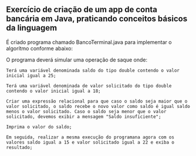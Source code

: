 ## Exercício de criação de um app de conta bancária em Java, praticando conceitos básicos da linguagem

É criado programa chamado BancoTerminal.java para implementar o algorítmo conforme abaixo:

O programa deverá simular uma operação de saque onde:

    Terá uma variável denominada saldo do tipo double contendo o valor inicial igual a 25;

    Terá uma variável denominada de valor solicitado do tipo double contendo o valor inicial igual a 18;

    Criar uma expressão relacional para que caso o saldo seja maior que o valor solicitado, o saldo recebe o novo valor como saldo é igual saldo menos o valor solicitado. Caso o saldo seja menor que o valor solicitado, devemos exibir a mensagem "Saldo insuficiente";

    Imprima o valor do saldo;

    Em seguida, realizar a mesma execução do programana agora com os valores saldo igual a 15 e valor solicitado igual a 22 e exiba o resultado;
